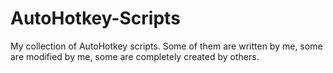# AutoHotkey-Scripts
My collection of AutoHotkey scripts. Some of them are written by me, some are modified by me, some are completely created by others.

